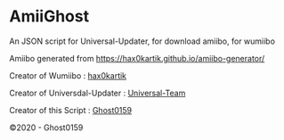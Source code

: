 # AmiiGhost
An JSON script for Universal-Updater, for download amiibo, for wumiibo

Amiibo generated from https://hax0kartik.github.io/amiibo-generator/

Creator of Wumiibo : [hax0kartik](https://github.com/hax0kartik)

Creator of Universdal-Updater : [Universal-Team](https://github.com/Universal-Team)

Creator of this Script : [Ghost0159](https://github.com/Ghost0159)

©2020 - Ghost0159
